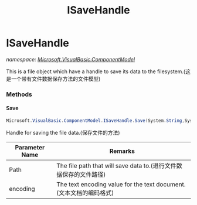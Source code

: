 ﻿---
title: ISaveHandle
---

# ISaveHandle
_namespace: [Microsoft.VisualBasic.ComponentModel](N-Microsoft.VisualBasic.ComponentModel.html)_

This is a file object which have a handle to save its data to the filesystem.(这是一个带有文件数据保存方法的文件模型)



### Methods

#### Save
```csharp
Microsoft.VisualBasic.ComponentModel.ISaveHandle.Save(System.String,System.Text.Encoding)
```
Handle for saving the file data.(保存文件的方法)

|Parameter Name|Remarks|
|--------------|-------|
|Path|The file path that will save data to.(进行文件数据保存的文件路径)|
|encoding|The text encoding value for the text document.(文本文档的编码格式)|




